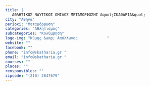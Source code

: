 ```yaml
---
title: |
   ΑΘΛΗΤΙΚΟΣ ΝΑΥΤΙΚΟΣ ΟΜΙΛΟΣ ΜΕΤΑΜΟΡΦΩΣΗΣ &quot;ΣΚΑΘΑΡΙΑ&quot;
city: "Αθήνα"
perioxi: "Μεταμόρφωση"
categories: "Αθλητισμός"
subcategories: "Κολύμβηση"
logo-img: "Κύμης &amp; Απόλλωνος             "
website: ""
facebook: ""
phone: "info@skatharia.gr "
email: "info@skatharia.gr "
courses: ""
places: ""
rensponsibles: ""
zipcode: "(210) 2847679"
---
```




